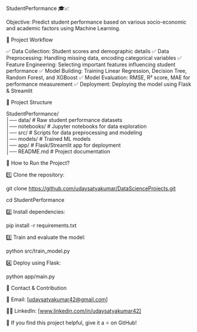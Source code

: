  StudentPerformance 🎓📈
 
Objective: Predict student performance based on various socio-economic and academic factors using Machine Learning.

🔹 Project Workflow

✅ Data Collection: Student scores and demographic details
✅ Data Preprocessing: Handling missing data, encoding categorical variables
✅ Feature Engineering: Selecting important features influencing student performance
✅ Model Building: Training Linear Regression, Decision Tree, Random Forest, and XGBoost
✅ Model Evaluation: RMSE, R² score, MAE for performance measurement
✅ Deployment: Deploying the model using Flask & Streamlit

📂 Project Structure

StudentPerformance/  
│── data/        # Raw student performance datasets  
│── notebooks/   # Jupyter notebooks for data exploration   
│── src/         # Scripts for data preprocessing and modeling  
│── models/      # Trained ML models  
│── app/         # Flask/Streamlit app for deployment    
│── README.md    # Project documentation  

🚀 How to Run the Project?

1️⃣ Clone the repository:

git clone https://github.com/udaysatyakumar/DataScienceProjects.git

cd StudentPerformance

2️⃣ Install dependencies:

pip install -r requirements.txt

3️⃣ Train and evaluate the model:

python src/train_model.py

4️⃣ Deploy using Flask:

python app/main.py

📢 Contact & Contribution

📧 Email: [udaysatyakumar42@gmail.com]

👨‍💻 LinkedIn: [www.linkedin.com/in/udaysatyakumar42]

🌟 If you find this project helpful, give it a ⭐ on GitHub!
